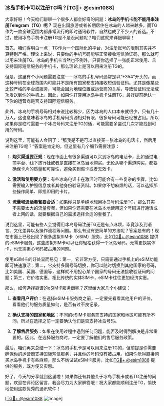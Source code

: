 ### 冰岛手机卡可以注册TG吗？[[TG💪+ @esim1088](https://t.me/s/esim1088)]

大家好呀！今天咱们聊聊一个很多人都会好奇的问题：**冰岛的手机卡能不能用来注册Telegram（TG）呢？** 现在出国旅游或者长期居住在冰岛的人越来越多，而TG作为一款全球范围内都非常流行的即时通讯软件，自然也成了不少人的首选。不过，使用冰岛手机卡注册TG是不是没问题呢？咱们这就来详细聊聊！

首先，咱们得明白一点：TG作为一个国际化的平台，对注册账号的限制其实并不算特别严格。理论上来说，只要你的手机号码能够正常接收短信验证码，那么就可以用来注册TG。冰岛的手机卡当然也不例外，只要你选择了一张能正常使用、且支持国际短信服务的手机卡，那么理论上是可以用来注册TG的。

但是，这里有个小问题需要注意——冰岛的手机号码通常是以“+354”开头的，而这种号码在全球范围内可能并不是所有国家都支持接收短信验证码。尤其是像某些比较严格的平台或服务，可能会因为地理位置或运营商的关系，导致验证码无法成功发送到你的手机上。因此，如果你打算用冰岛手机卡注册TG，最好提前确认一下你的运营商是否支持国际短信服务。

此外，冰岛的手机号码相对来说比较稀少，因为冰岛的人口本来就很少，只有几十万人。这也意味着冰岛的手机号码资源相对有限，很多号码可能已经被占用。所以如果你是临时需要一个冰岛号码来注册TG的话，可能需要多尝试几次才能找到可用的号码。

说到这里，可能有人会问了：“那我是不是可以直接买一张冰岛的电话卡，然后用来注册TG呢？”答案是肯定的，但这里有几个细节需要注意：

1. **购买渠道要正规**：现在市面上有很多渠道可以买到冰岛的电话卡，比如通过电商平台、线下旅行社或者是直接在冰岛当地购买。无论从哪个渠道购买，都要确保卡片的质量和可靠性，避免买到假卡或者无效卡。
   
2. **激活和使用要方便**：有些冰岛电话卡在激活时可能会有一些复杂的步骤，比如需要输入护照信息或者其他身份验证资料。如果你不想麻烦的话，可以选择那些操作简单、即插即用的卡片。

3. **流量和通话套餐要合适**：如果你只是单纯地想用冰岛号码注册TG，那么其实不需要太大的流量套餐，但如果你还需要在冰岛本地使用这个号码进行通话或者上网的话，就要根据自己的需求选择合适的套餐了。

说到这里，可能有些人会觉得用冰岛号码注册TG还是有点麻烦，毕竟涉及到语言、文化差异以及操作流程等问题。那么有没有更简单的方法呢？答案是有的！现在市面上已经出现了很多虚拟SIM卡（eSIM）服务，比如[TG💪+ @esim1088](https://t.me/s/esim1088) 提供的eSIM卡服务。这些虚拟SIM卡可以让你轻松获得一个冰岛号码，无需更换实体卡，也无需担心号码被占用的问题。

使用eSIM卡的好处显而易见：第一，它非常方便，只需要通过手机上的eSIM功能即可快速激活；第二，它支持多国号码切换，你可以随时切换到其他国家的号码，比如美国、英国、德国等，这样就不用担心某个国家的号码无法接收验证码的问题；第三，它价格实惠，相比传统的实体SIM卡，eSIM卡往往更加经济实惠。

那么，如何选择靠谱的eSIM卡服务商呢？这里给大家几个小建议：

1. **查看用户评价**：在选择eSIM卡服务商之前，一定要先看看其他用户的评价，看看他们的服务质量如何，是否有过不良记录。

2. **确认支持的国家和地区**：不同的eSIM卡服务商支持的国家和地区可能有所不同，所以在选择之前一定要确认他们是否支持冰岛号码。

3. **了解售后服务**：如果在使用过程中遇到任何问题，能否及时得到解决是非常重要的。因此，在选择服务商时，一定要了解他们的售后服务政策。

最后，咱们再来总结一下：冰岛的手机卡是可以用来注册TG的，但前提是你需要确保你的运营商支持国际短信服务，并且你的号码没有被占用。如果你觉得直接购买冰岛手机卡有些麻烦，那么不妨试试eSIM卡服务，比如[TG💪+ @esim1088](https://t.me/s/esim1088) 提供的服务，既方便又实惠。

好了，今天的分享就到这里啦！如果你还有其他关于冰岛手机卡或者TG注册的问题，欢迎在评论区留言，我会尽力为大家解答哦！祝大家都能顺利注册TG，愉快地使用这款优秀的通讯软件！

[[TG💪+ @esim1088](https://t.me/s/esim1088) ![Image](https://i.postimg.cc/4NQfJmqS/Snipaste-2025-05-13-00-14-12.png)]